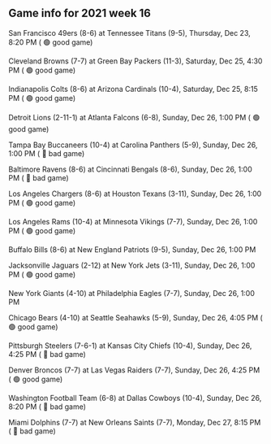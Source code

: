 ## Game info for 2021 week 16
San Francisco 49ers (8-6) at Tennessee Titans (9-5), Thursday, Dec 23, 8:20 PM (	:green_circle: good game)



Cleveland Browns (7-7) at Green Bay Packers (11-3), Saturday, Dec 25, 4:30 PM (	:green_circle: good game)



Indianapolis Colts (8-6) at Arizona Cardinals (10-4), Saturday, Dec 25, 8:15 PM (	:green_circle: good game)



Detroit Lions (2-11-1) at Atlanta Falcons (6-8), Sunday, Dec 26, 1:00 PM (	:green_circle: good game)

Tampa Bay Buccaneers (10-4) at Carolina Panthers (5-9), Sunday, Dec 26, 1:00 PM (	:red_circle: bad game)

Baltimore Ravens (8-6) at Cincinnati Bengals (8-6), Sunday, Dec 26, 1:00 PM (	:red_circle: bad game)

Los Angeles Chargers (8-6) at Houston Texans (3-11), Sunday, Dec 26, 1:00 PM (	:green_circle: good game)

Los Angeles Rams (10-4) at Minnesota Vikings (7-7), Sunday, Dec 26, 1:00 PM (	:green_circle: good game)

Buffalo Bills (8-6) at New England Patriots (9-5), Sunday, Dec 26, 1:00 PM

Jacksonville Jaguars (2-12) at New York Jets (3-11), Sunday, Dec 26, 1:00 PM (	:green_circle: good game)

New York Giants (4-10) at Philadelphia Eagles (7-7), Sunday, Dec 26, 1:00 PM



Chicago Bears (4-10) at Seattle Seahawks (5-9), Sunday, Dec 26, 4:05 PM (	:green_circle: good game)

Pittsburgh Steelers (7-6-1) at Kansas City Chiefs (10-4), Sunday, Dec 26, 4:25 PM (	:red_circle: bad game)

Denver Broncos (7-7) at Las Vegas Raiders (7-7), Sunday, Dec 26, 4:25 PM (	:green_circle: good game)



Washington Football Team (6-8) at Dallas Cowboys (10-4), Sunday, Dec 26, 8:20 PM (	:red_circle: bad game)



Miami Dolphins (7-7) at New Orleans Saints (7-7), Monday, Dec 27, 8:15 PM (	:red_circle: bad game)

